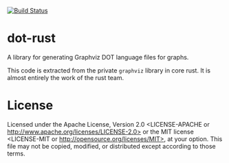 [![Build Status](https://travis-ci.org/przygienda/dot-rust.svg?branch=develop)](https://travis-ci.org/przygienda/dot-rust)

# dot-rust

A library for generating Graphviz DOT language files for graphs.

This code is extracted from the private `graphviz` library in core rust.  It is almost entirely the work of the rust team.

# License
Licensed under the Apache License, Version 2.0 <LICENSE-APACHE or
http://www.apache.org/licenses/LICENSE-2.0> or the MIT license
<LICENSE-MIT or http://opensource.org/licenses/MIT>, at your
option. This file may not be copied, modified, or distributed
except according to those terms.
